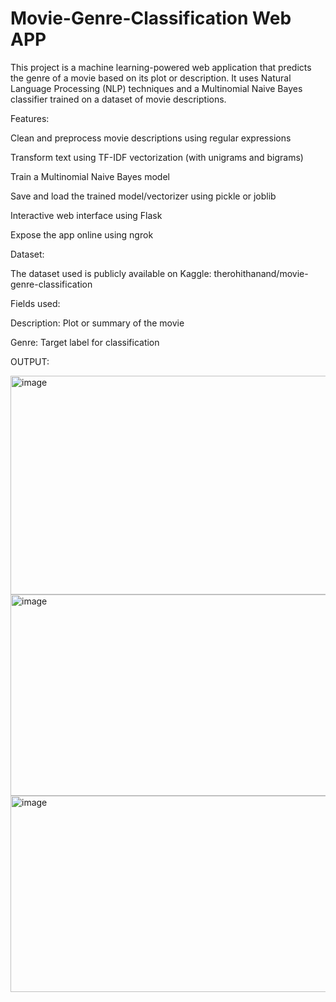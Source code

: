 # Movie-Genre-Classification Web APP


This project is a machine learning-powered web application that predicts the genre of a movie based on its plot or description. It uses Natural Language Processing (NLP) techniques and a Multinomial Naive Bayes classifier trained on a dataset of movie descriptions.

Features:

Clean and preprocess movie descriptions using regular expressions

Transform text using TF-IDF vectorization (with unigrams and bigrams)

Train a Multinomial Naive Bayes model

Save and load the trained model/vectorizer using pickle or joblib

Interactive web interface using Flask

Expose the app online using ngrok

Dataset:

The dataset used is publicly available on Kaggle:
therohithanand/movie-genre-classification



Fields used:

Description: Plot or summary of the movie

Genre: Target label for classification


OUTPUT:

<img width="734" height="350" alt="image" src="https://github.com/user-attachments/assets/a1366d20-3d4c-47b4-899f-49cdaef645fe" />

<img width="614" height="322" alt="image" src="https://github.com/user-attachments/assets/e2360b59-869e-4424-b6cc-80901639a61d" />

<img width="549" height="314" alt="image" src="https://github.com/user-attachments/assets/d591ef4e-64dc-4eeb-b995-9916894973f4" />



